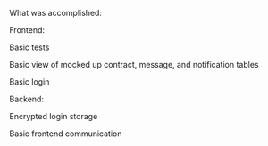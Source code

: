 What was accomplished:

Frontend:

Basic tests

Basic view of mocked up contract, message, and notification tables

Basic login

Backend:

Encrypted login storage

Basic frontend communication
